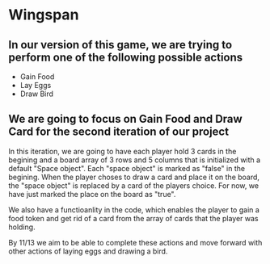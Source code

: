 # Wingspan

## In our version of this game, we are trying to perform one of the following possible actions

* Gain Food
* Lay Eggs
* Draw Bird

## We are going to focus on Gain Food and Draw Card for the second iteration of our project

In this iteration, we are going to have each player hold 3 cards in the begining and a board array of 3 rows and 5 columns that is initialized with a default "Space object". Each "space object" is marked as "false" in the begining.  When the player choses to draw a card and place it on the board, the "space object" is replaced by a card of the players choice. For now, we have just marked the place on the board as "true".

We also have a functioanlity in the code, which enables the player to gain a food token and get rid of a card from the array of cards that the player was holding.

By 11/13 we aim to be able to complete these actions and move forward with other actions of laying eggs and drawing a bird.
